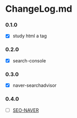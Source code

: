 # ChangeLog.md

### 0.1.0
- [x] study html a tag

### 0.2.0
- [x] search-console

### 0.3.0
- [x] naver-searchadvisor

### 0.4.0
- [ ] [SEO-NAVER](https://github.com/choi3179/choi3179.github.io/issues/5)
